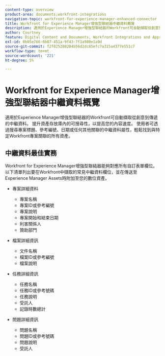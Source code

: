 ```yaml
---
content-type: overview
product-area: documents;workfront-integrations
navigation-topic: workfront-for-experience-manager-enhanced-connector
title: Workfront for Experience Manager增強型聯結器中繼資料概覽
description: 適用於Experience Manager增強型聯結器的Workfront可自動擷取從創意到傳遞的中繼資料。 提升資產存放庫內的可搜尋性，以提高您的內容速度。 使用者可透過搜尋專案標題、參考編號、日期或任何其他關聯的中繼資料屬性，輕鬆找到與特定Workfront專案關聯的所有資產。
author: Courtney
feature: Digital Content and Documents, Workfront Integrations and Apps
exl-id: 0b05e766-6b07-451a-9f43-7f1a980e1a9d
source-git-commit: f2f825280204b56d2dc85efc7a315a4377e551c7
workflow-type: tm+mt
source-wordcount: '221'
ht-degree: 5%

---
```


# Workfront for Experience Manager增強型聯結器中繼資料概覽

適用於Experience Manager增強型聯結器的Workfront可自動擷取從創意到傳遞的中繼資料。 提升資產存放庫內的可搜尋性，以提高您的內容速度。 使用者可透過搜尋專案標題、參考編號、日期或任何其他關聯的中繼資料屬性，輕鬆找到與特定Workfront專案關聯的所有資產。

## 中繼資料最佳實務

Workfront for Experience Manager增強型聯結器能夠對應所有自訂表單欄位。 以下清單列出要在Workfront中擷取的常見中繼資料欄位，並在傳送至Experience Manager Assets時附加至您的數位資產。

* 專案詳細資料

   * 專案名稱
   * 專案ID或參考編號
   * 專案說明
   * 專案開始和結束日期
   * 利害關係人
   * 贊助部門

* 檔案詳細資訊

   * 文件名稱
   * 檔案ID或參考編號
   * 檔案說明

* 任務詳細資訊

   * 任務名稱
   * 任務ID或參考號碼
   * 任務說明
   * 受託人
   * 記錄時數總計

* 問題詳細資訊

   * 問題名稱
   * 問題ID或參考號碼
   * 問題說明
   * 受託人
